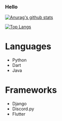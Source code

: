 
### Hello 
[![Anurag's github stats](https://github-readme-stats.vercel.app/api?username=Snape25)](https://github.com/anuraghazra/github-readme-stats)

[![Top Langs](https://github-readme-stats.vercel.app/api/top-langs/?username=Snape25&layout=compact)](https://github.com/anuraghazra/github-readme-stats)

# Languages

- Python
- Dart
- Java

# Frameworks

- Django
- Discord.py
- Flutter


